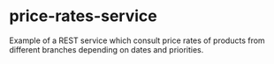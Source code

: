 # price-rates-service
Example of a REST service which consult price rates of products from different branches depending on dates and priorities.

